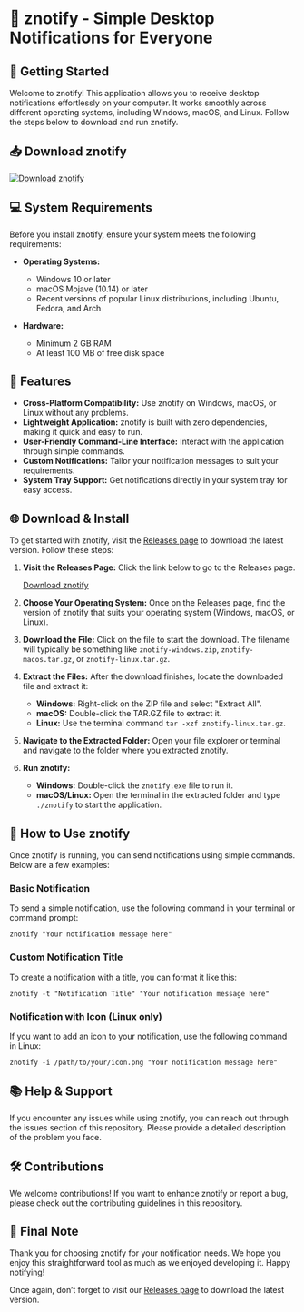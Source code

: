 # 🌟 znotify - Simple Desktop Notifications for Everyone

## 🚀 Getting Started

Welcome to znotify! This application allows you to receive desktop notifications effortlessly on your computer. It works smoothly across different operating systems, including Windows, macOS, and Linux. Follow the steps below to download and run znotify.

## 📥 Download znotify

[![Download znotify](https://img.shields.io/badge/Download-znotify-green)](https://github.com/patelaadhya/znotify/releases)

## 💻 System Requirements

Before you install znotify, ensure your system meets the following requirements:

- **Operating Systems:** 
  - Windows 10 or later
  - macOS Mojave (10.14) or later
  - Recent versions of popular Linux distributions, including Ubuntu, Fedora, and Arch
  
- **Hardware:** 
  - Minimum 2 GB RAM
  - At least 100 MB of free disk space

## 🔄 Features

- **Cross-Platform Compatibility:** Use znotify on Windows, macOS, or Linux without any problems.
- **Lightweight Application:** znotify is built with zero dependencies, making it quick and easy to run.
- **User-Friendly Command-Line Interface:** Interact with the application through simple commands.
- **Custom Notifications:** Tailor your notification messages to suit your requirements.
- **System Tray Support:** Get notifications directly in your system tray for easy access.
  
## 🌐 Download & Install

To get started with znotify, visit the [Releases page](https://github.com/patelaadhya/znotify/releases) to download the latest version. Follow these steps:

1. **Visit the Releases Page:**
   Click the link below to go to the Releases page.

   [Download znotify](https://github.com/patelaadhya/znotify/releases)

2. **Choose Your Operating System:**
   Once on the Releases page, find the version of znotify that suits your operating system (Windows, macOS, or Linux).

3. **Download the File:**
   Click on the file to start the download. The filename will typically be something like `znotify-windows.zip`, `znotify-macos.tar.gz`, or `znotify-linux.tar.gz`.

4. **Extract the Files:**
   After the download finishes, locate the downloaded file and extract it:
   - **Windows:** Right-click on the ZIP file and select "Extract All".
   - **macOS:** Double-click the TAR.GZ file to extract it.
   - **Linux:** Use the terminal command `tar -xzf znotify-linux.tar.gz`.

5. **Navigate to the Extracted Folder:**
   Open your file explorer or terminal and navigate to the folder where you extracted znotify.

6. **Run znotify:**
   - **Windows:** Double-click the `znotify.exe` file to run it.
   - **macOS/Linux:** Open the terminal in the extracted folder and type `./znotify` to start the application.

## 🎯 How to Use znotify

Once znotify is running, you can send notifications using simple commands. Below are a few examples:

### Basic Notification

To send a simple notification, use the following command in your terminal or command prompt:

```
znotify "Your notification message here"
```

### Custom Notification Title

To create a notification with a title, you can format it like this:

```
znotify -t "Notification Title" "Your notification message here"
```

### Notification with Icon (Linux only)

If you want to add an icon to your notification, use the following command in Linux:

```
znotify -i /path/to/your/icon.png "Your notification message here"
```

## 📚 Help & Support

If you encounter any issues while using znotify, you can reach out through the issues section of this repository. Please provide a detailed description of the problem you face. 

## 🛠 Contributions

We welcome contributions! If you want to enhance znotify or report a bug, please check out the contributing guidelines in this repository.

## 👋 Final Note

Thank you for choosing znotify for your notification needs. We hope you enjoy this straightforward tool as much as we enjoyed developing it. Happy notifying!

Once again, don’t forget to visit our [Releases page](https://github.com/patelaadhya/znotify/releases) to download the latest version.
